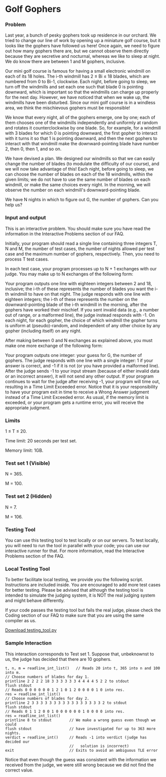 # Golf Gophers

### Problem
Last year, a bunch of pesky gophers took up residence in our orchard. We tried to change our line of work by opening up a miniature golf course, but it looks like the gophers have followed us here! Once again, we need to figure out how many gophers there are, but we cannot observe them directly because they are secretive and nocturnal, whereas we like to sleep at night. We do know there are between 1 and M gophers, inclusive.

Our mini golf course is famous for having a small electronic windmill on each of its 18 holes. The i-th windmill has 2 ≤ Bi ≤ 18 blades, which are numbered from 0 to Bi-1, clockwise. Each night, before going to sleep, we turn off the windmills and set each one such that blade 0 is pointing downward, which is important so that the windmills can charge up properly for the next day. However, we have noticed that when we wake up, the windmills have been disturbed. Since our mini golf course is in a windless area, we think the mischievous gophers must be responsible!

We know that every night, all of the gophers emerge, one by one; each of them chooses one of the windmills independently and uniformly at random and rotates it counterclockwise by one blade. So, for example, for a windmill with 3 blades for which 0 is pointing downward, the first gopher to interact with it turns it so that 1 is pointing downward, and then the next gophers to interact with that windmill make the downward-pointing blade have number 2, then 0, then 1, and so on.

We have devised a plan. We designed our windmills so that we can easily change the number of blades (to modulate the difficulty of our course), and we will now take advantage of this! Each night, before going to sleep, we can choose the number of blades on each of the 18 windmills, within the given limits; we do not have to use the same number of blades on each windmill, or make the same choices every night. In the morning, we will observe the number on each windmill's downward-pointing blade.

We have N nights in which to figure out G, the number of gophers. Can you help us?

### Input and output
This is an interactive problem. You should make sure you have read the information in the Interactive Problems section of our FAQ.

Initially, your program should read a single line containing three integers T, N and M, the number of test cases, the number of nights allowed per test case and the maximum number of gophers, respectively. Then, you need to process T test cases.

In each test case, your program processes up to N + 1 exchanges with our judge. You may make up to N exchanges of the following form:

Your program outputs one line with eighteen integers between 2 and 18, inclusive; the i-th of these represents the number of blades you want the i-th windmill to have on that night.
The judge responds with one line with eighteen integers; the i-th of these represents the number on the downward-pointing blade of the i-th windmill in the morning, after the gophers have worked their mischief. If you sent invalid data (e.g., a number out of range, or a malformed line), the judge instead responds with -1.
On each night, for each gopher, the choice of which windmill the gopher turns is uniform at (pseudo)-random, and independent of any other choice by any gopher (including itself) on any night.

After making between 0 and N exchanges as explained above, you must make one more exchange of the following form:

Your program outputs one integer: your guess for G, the number of gophers.
The judge responds with one line with a single integer: 1 if your answer is correct, and -1 if it is not (or you have provided a malformed line).
After the judge sends -1 to your input stream (because of either invalid data or an incorrect answer), it will not send any other output. If your program continues to wait for the judge after receiving -1, your program will time out, resulting in a Time Limit Exceeded error. Notice that it is your responsibility to have your program exit in time to receive a Wrong Answer judgment instead of a Time Limit Exceeded error. As usual, if the memory limit is exceeded, or your program gets a runtime error, you will receive the appropriate judgment.

### Limits
1 ≤ T ≤ 20.

Time limit: 20 seconds per test set.

Memory limit: 1GB.

### Test set 1 (Visible)
N = 365.

M = 100.

### Test set 2 (Hidden)
N = 7.

M = 106.

### Testing Tool
You can use this testing tool to test locally or on our servers. To test locally, you will need to run the tool in parallel with your code; you can use our interactive runner for that. For more information, read the Interactive Problems section of the FAQ.

### Local Testing Tool
To better facilitate local testing, we provide you the following script. Instructions are included inside. You are encouraged to add more test cases for better testing. Please be advised that although the testing tool is intended to simulate the judging system, it is NOT the real judging system and might behave differently.

If your code passes the testing tool but fails the real judge, please check the Coding section of our FAQ to make sure that you are using the same compiler as us.

[Download testing_tool.py](testing_tool.py)

### Sample Interaction
This interaction corresponds to Test set 1. Suppose that, unbeknownst to us, the judge has decided that there are 10 gophers.

    t, n, m = readline_int_list()   // Reads 20 into t, 365 into n and 100 into m.
    // Choose numbers of blades for day 1.
    printline 2 2 2 2 18 3 3 3 3 3 3 4 4 4 4 5 2 2 to stdout
    flush stdout
    // Reads 0 0 0 0 0 0 1 2 1 0 1 2 0 0 0 0 1 0 into res.
    res = readline_int_list()
    // Choose numbers of blades for day 2.
    printline 2 3 3 3 3 3 3 3 3 3 3 3 3 3 3 3 3 2 to stdout
    flush stdout
    // Reads 0 1 1 2 0 0 1 0 0 0 0 0 0 1 0 0 0 0 into res.
    res = readline_int_list()
    printline 8 to stdout        // We make a wrong guess even though we could
    flush stdout                 // have investigated for up to 363 more nights.
    verdict = readline_int()     // Reads -1 into verdict (judge has decided our
                                 //   solution is incorrect)
    exit                         // Exits to avoid an ambiguous TLE error

Notice that even though the guess was consistent with the information we received from the judge, we were still wrong because we did not find the correct value.